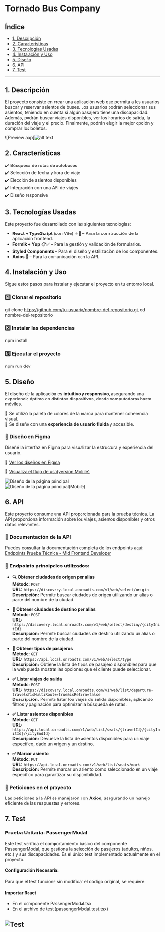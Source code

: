 # Tornado Bus Company

## Índice

- [1. Descripción](#1-descripción)
- [2. Características](#2-características)
- [3. Tecnologías Usadas](#3-tecnologías-Usadas)
- [4. Instalación y Uso](#4-instalación-y-Uso)
- [5. Diseño](#5-diseño)
- [6. API](#6-api)
- [7. Test](#7-test)

---

## 1. Descripción

El proyecto consiste en crear una aplicación web que permita a los usuarios buscar y reservar asientos de buses. Los usuarios podrán seleccionar sus asientos, teniendo en cuenta si algún pasajero tiene una discapacidad. Además, podrán buscar viajes disponibles, ver los horarios de salida, la duración del viaje y el precio. Finalmente, podrán elegir la mejor opción y comprar los boletos.

![Preview app]![alt text](./src/assets/design-web.png)

## 2. Características

✔️ Búsqueda de rutas de autobuses  
✔️ Selección de fecha y hora de viaje  
✔️ Elección de asientos disponibles  
✔️ Integración con una API de viajes  
✔️ Diseño responsive  

## 3. Tecnologías Usadas

Este proyecto fue desarrollado con las siguientes tecnologías:  

- **React + TypeScript** (con Vite) ⚛️🚀 – Para la construcción de la aplicación frontend.  
- **Formik + Yup** 📋✅ – Para la gestión y validación de formularios.  
- **Styled Components**  – Para el diseño y estilización de los componentes.  
- **Axios** 🔗 – Para la comunicación con la API.  

## 4. Instalación y Uso

Sigue estos pasos para instalar y ejecutar el proyecto en tu entorno local.

### **1️⃣ Clonar el repositorio**
git clone https://github.com/tu-usuario/nombre-del-repositorio.git
cd nombre-del-repositorio
### **2️⃣ Instalar las dependencias**
npm install
### **3️⃣ Ejecutar el proyecto**
npm run dev

## 5. Diseño
El diseño de la aplicación es **intuitivo y responsivo**, asegurando una experiencia óptima en distintos dispositivos, desde computadoras hasta móviles.  

🔹 Se utilizó la paleta de colores de la marca para mantener coherencia visual.  
🔹 Se diseñó con una **experiencia de usuario fluida** y accesible.  

### 📌 Diseño en Figma  
Diseñé la interfaz en Figma para visualizar la estructura y experiencia del usuario.

🔗 [Ver los diseños en Figma](https://www.figma.com/design/Yga8yHDmoE0NioLgzJ6mmo/Untitled?node-id=87-1163&t=Mfv1hdbhrZXXoPdp-1) 

🔗 [Visualiza el flujo de uso(version Mobile)](https://www.figma.com/proto/Yga8yHDmoE0NioLgzJ6mmo/Untitled?node-id=87-1072&p=f&t=Mfv1hdbhrZXXoPdp-0&scaling=min-zoom&content-scaling=fixed&page-id=87%3A761) 
 
![Diseño de la página principal](./src/assets/designs-web.png)  
![Diseño de la página principal(Mobile)](./src/assets/design-mobile.png) 

## 6. API

Este proyecto consume una API proporcionada para la prueba técnica. La API proporciona información sobre los viajes, asientos disponibles y otros datos relevantes.  

### 📌 Documentación de la API  

Puedes consultar la documentación completa de los endpoints aquí:  
[Endpoints Prueba Técnica - Mid Frontend Developer](https://continuous-bearskin-cd9.notion.site/Endpoints-Prueba-Tecnica-Mid-Frontend-Developer-1b92f4395b1180ffbf07cc1f9ab37ffb)  

### 🔹 Endpoints principales utilizados:

- **🔍 Obtener  ciudades de origen por alias**  
  **Método:** `POST`  
  **URL:** `https://discovery.local.onroadts.com/v1/web/select/origin`  
  **Descripción:** Permite buscar ciudades de origen utilizando un alias o parte del nombre de la ciudad.  

- **🚌 Obtener ciudades de destino por alias**  
  **Método:** `POST`  
  **URL:** `https://discovery.local.onroadts.com/v1/web/select/destiny/{cityInitId}`  
  **Descripción:** Permite buscar ciudades de destino utilizando un alias o parte del nombre de la ciudad.  

- **📍 Obtener tipos de pasajeros**  
  **Método:** `GET`  
  **URL:** `https://api.local.onroadts.com/v1/web/select/type`  
  **Descripción:** Obtiene la lista de tipos de pasajero disponibles para que la web pueda mostrar las opciones que el cliente puede seleccionar.  

- **✅ Listar viajes de salida**  
  **Método:** `POST`  
  **URL:** `https://discovery.local.onroadts.com/v1/web/list/departure-travels?isMultiRoute=true&isReturn=false`  
  **Descripción:** Permite listar los viajes de salida disponibles, aplicando filtros y paginación para optimizar la búsqueda de rutas.  

- **✅ Listar asientos disponibles**  
  **Método:** `GET`  
  **URL:** `https://api.local.onroadts.com/v1/web/list/seats/{travelId}/{cityInitId}/{cityEndId}`  
  **Descripción:** Devuelve la lista de asientos disponibles para un viaje específico, dado un origen y un destino.  

- **✅ Marcar asiento**  
  **Método:** `PUT`  
  **URL:** `https://api.local.onroadts.com/v1/web/list/seats/mark`  
  **Descripción:** Permite marcar un asiento como seleccionado en un viaje específico para garantizar su disponibilidad.  

### 🔗 Peticiones en el proyecto
Las peticiones a la API se manejaron con **Axios**, asegurando un manejo eficiente de las respuestas y errores.

## 7. Test

### Prueba Unitaria: PassengerModal
Este test verifica el comportamiento básico del componente PassengerModal, que gestiona la selección de pasajeros (adultos, niños, etc.) y sus discapacidades. Es el único test implementado actualmente en el proyecto.

#### Configuración Necesaria:

Para que el test funcione sin modificar el código original, se requiere:

#### Importar React
- En el componente PassengerModal.tsx
- En el archivo de test (passengerModal.test.tsx)

![Test](./src/assets/test.jpg)
---
